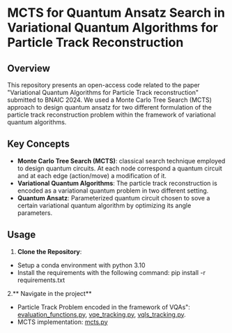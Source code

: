 
# MCTS for Quantum Ansatz Search in Variational Quantum Algorithms for Particle Track Reconstruction

## Overview

This repository presents an open-access code related to the paper "Variational Quantum Algorithms for Particle Track reconstruction" submitted to BNAIC 2024. We used a Monte Carlo Tree Search (MCTS) approach to design quantum ansatz for two different formulation of the particle track reconstruction problem within the framework of variational quantum algorithms.

## Key Concepts

- **Monte Carlo Tree Search (MCTS)**: classical search technique employed to design quantum circuits. At each node correspond a quantum circuit and at each edge (action/move) a modification of it. 
- **Variational Quantum Algorithms**: The particle track reconstruction is encoded as a variational quantum problem in two different setting.
- **Quantum Ansatz**: Parameterized quantum circuit chosen to sove a certain variational quantum algorithm by optimizing its angle parameters.

## Usage

1. **Clone the Repository**:

- Setup a conda environment with python 3.10
- Install the requirements with the following command: pip install -r requirements.txt

2.** Navigate in the project**

- Particle Track Problem encoded in the framework of VQAs": [evaluation_functions.py](/evaluation_functions.py), [vqe_tracking.py](/vqe_trackings.py), [vqls_tracking.py](/vqls_tracking.py).
- MCTS implementation: [mcts.py](/mcts.py)
